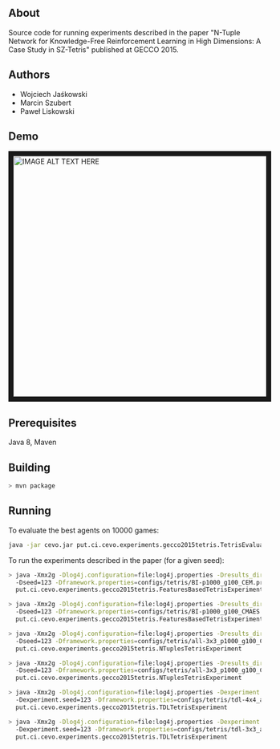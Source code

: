 About
-----
Source code for running experiments described in the paper "N-Tuple Network for Knowledge-Free Reinforcement Learning in High Dimensions: A Case Study in SZ-Tetris" published at GECCO 2015.

Authors
-------
* Wojciech Jaśkowski
* Marcin Szubert
* Paweł Liskowski

Demo
----
<a href="http://www.youtube.com/watch?feature=player_embedded&v=0bJFt2ltPyA
" target="_blank"><img src="http://img.youtube.com/vi/0bJFt2ltPyA/0.jpg" 
alt="IMAGE ALT TEXT HERE" width="640" height="480" border="10" /></a>

Prerequisites
-------------
Java 8, Maven

Building
--------
```bash
> mvn package
```

Running
-------
To evaluate the best agents on 10000 games:
```bash
java -jar cevo.jar put.ci.cevo.experiments.gecco2015tetris.TetrisEvaluateAgentsPerformanceExperiment
```

To run the experiments described in the paper (for a given seed):
```bash
> java -Xmx2g -Dlog4j.configuration=file:log4j.properties -Dresults_dir=results/BI-CEM/123 
  -Dseed=123 -Dframework.properties=configs/tetris/BI-p1000_g100_CEM.properties -jar cevo.jar 
  put.ci.cevo.experiments.gecco2015tetris.FeaturesBasedTetrisExperiment
```

```bash
> java -Xmx2g -Dlog4j.configuration=file:log4j.properties -Dresults_dir=results/BI-CMAES/123 
  -Dseed=123 -Dframework.properties=configs/tetris/BI-p1000_g100_CMAES.properties -jar cevo.jar
  put.ci.cevo.experiments.gecco2015tetris.FeaturesBasedTetrisExperiment
```

```bash
> java -Xmx2g -Dlog4j.configuration=file:log4j.properties -Dresults_dir=results/NTuples3x3-CEM/123 
  -Dseed=123 -Dframework.properties=configs/tetris/all-3x3_p1000_g100_CEM.properties -jar cevo.jar
  put.ci.cevo.experiments.gecco2015tetris.NTuplesTetrisExperiment
```

```bash
> java -Xmx2g -Dlog4j.configuration=file:log4j.properties -Dresults_dir=results/NTuples3x3-VD_CMAES/123 
  -Dseed=123 -Dframework.properties=configs/tetris/all-3x3_p1000_g100_CMAES-VD.properties -jar cevo.jar 
  put.ci.cevo.experiments.gecco2015tetris.NTuplesTetrisExperiment
```

```bash
> java -Xmx2g -Dlog4j.configuration=file:log4j.properties -Dexperiment.output=results/TDL-4x4 
  -Dexperiment.seed=123 -Dframework.properties=configs/tetris/tdl-4x4_alpha-0001_exp-01_dec.properties -jar cevo.jar
  put.ci.cevo.experiments.gecco2015tetris.TDLTetrisExperiment
```

```bash
> java -Xmx2g -Dlog4j.configuration=file:log4j.properties -Dexperiment.output=results/TDL-4x4 
  -Dexperiment.seed=123 -Dframework.properties=configs/tetris/tdl-3x3_alpha-0001_exp-01_dec.properties -jar cevo.jar 
  put.ci.cevo.experiments.gecco2015tetris.TDLTetrisExperiment
```
